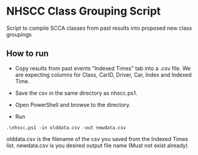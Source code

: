 # NHSCC Class Grouping Script
Script to compile SCCA classes from past results into proposed new class groupings

## How to run
* Copy results from past events "Indexed Times" tab into a .csv file. We are expecting columns for Class, CarID, Driver, Car, Index and Indexed Time.

* Save the csv in the same directory as nhscc.ps1.

* Open PowerShell and browse to the directory.

* Run
```
.\nhscc.ps1 -in olddata.csv -out newdata.csv
```
olddata.csv is the filename of the csv you saved from the Indexed Times list. newdata.csv is you desired output file name (Must not exist already)
